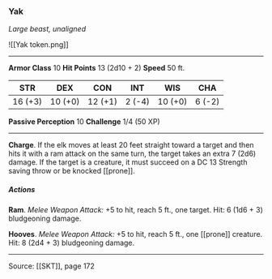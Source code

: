 ### Yak
_Large beast, unaligned_

![[Yak token.png]]


---

**Armor Class** 10
**Hit Points** 13 (2d10 + 2)
**Speed** 50 ft.

| STR     | DEX     | CON     | INT     | WIS     | CHA     |
|---------|---------|---------|---------|---------|---------|
| 16 (+3) | 10 (+0) | 12 (+1) | 2 (-4) | 10 (+0) | 6 (-2) |

**Passive Perception** 10
**Challenge** 1/4 (50 XP)

---

**Charge**. If the elk moves at least 20 feet straight toward a target and then hits it with a ram attack on the same turn, the target takes an extra 7 (2d6) damage. If the target is a creature, it must succeed on a DC 13 Strength saving throw or be knocked [[prone]].

##### Actions
**Ram**. _Melee Weapon Attack:_ +5 to hit, reach 5 ft., one target. Hit: 6 (1d6 + 3) bludgeoning damage.

**Hooves**. _Melee Weapon Attack:_ +5 to hit, reach 5 ft., one [[prone]] creature. Hit: 8 (2d4 + 3) bludgeoning damage.


---

Source: [[SKT]], page 172